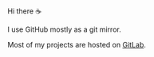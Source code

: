 Hi there :coffee:

I use GitHub mostly as a git mirror.

Most of my projects are hosted on [GitLab].


<!-- links -->

[GitLab]: https://gitlab.com/valeth
